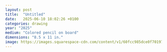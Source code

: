 ```yaml
---
layout: post
title:  "Untitled"
date:   2025-06-10 18:02:26 +0100
categories: drawing
year: "2025"
medium: "Colored pencil on board"
dimensions: "8.5 x 11 in."
image: https://images.squarespace-cdn.com/content/v1/60fcc985dce0f701975ed91d/1718379215197-03U5D934PXABTCJUBTIT/sneakingout.jpg?format=1500w
---
```

